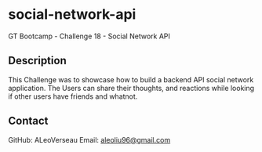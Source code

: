 # social-network-api
GT Bootcamp - Challenge 18 - Social Network API 

## Description
This Challenge was to showcase how to build a backend API social network application. The Users can share their thoughts, and reactions while looking if other users have friends and whatnot. 

## Contact
GitHub: ALeoVerseau
Email: aleoliu96@gmail.com 